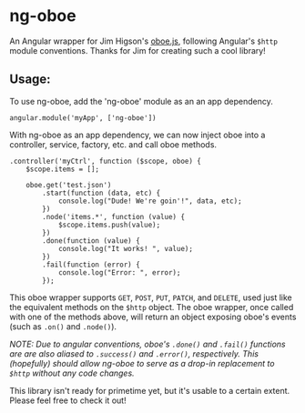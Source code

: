 ng-oboe
=======

An Angular wrapper for Jim Higson's [oboe.js](https://github.com/jimhigson/oboe.js), following Angular's `$http` module conventions. Thanks for Jim for creating such a cool library!

Usage:
------

To use ng-oboe, add the 'ng-oboe' module as an an app dependency.

	angular.module('myApp', ['ng-oboe'])

With ng-oboe as an app dependency, we can now inject oboe into a controller, service, factory, etc. and call oboe methods.

	.controller('myCtrl', function ($scope, oboe) {
		$scope.items = [];

		oboe.get('test.json')
			.start(function (data, etc) {
				console.log("Dude! We're goin'!", data, etc);
			})
			.node('items.*', function (value) {
				$scope.items.push(value);
			})
			.done(function (value) {
				console.log("It works! ", value);
			})
			.fail(function (error) {
				console.log("Error: ", error);
			});
			
This oboe wrapper supports `GET`, `POST`, `PUT`, `PATCH`, and `DELETE`, used just like the equivalent methods on the `$http` object. The oboe wrapper, once called with one of the methods above, will return an object exposing oboe's events (such as `.on()` and `.node()`).

_NOTE: Due to angular conventions, oboe's `.done()` and `.fail()` functions are are also aliased to `.success()` and `.error()`, respectively. This (hopefully) should allow ng-oboe to serve as a drop-in replacement to `$http` without any code changes._

This library isn't ready for primetime yet, but it's usable to a certain extent. Please feel free to check it out!
		
